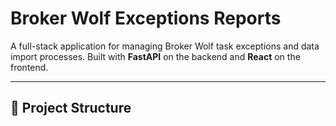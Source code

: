 # Broker Wolf Exceptions Reports

A full-stack application for managing Broker Wolf task exceptions and data import processes. Built with **FastAPI** on the backend and **React** on the frontend.

---

## 📂 Project Structure


